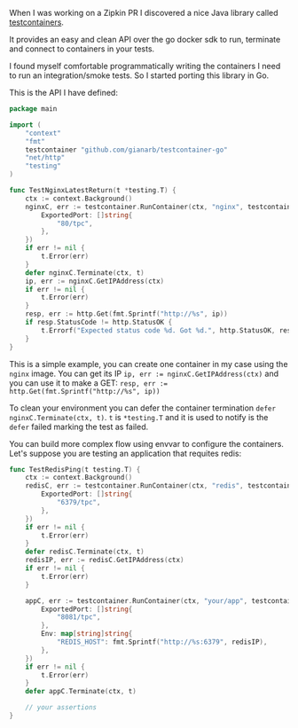 When I was working on a Zipkin PR I discovered a nice Java library called
[testcontainers](https://www.testcontainers.org/).

It provides an easy and clean API over the go docker sdk to run, terminate and
connect to containers in your tests.

I found myself comfortable programmatically writing the containers I need to run
an integration/smoke tests. So I started porting this library in Go.


This is the API I have defined:

```go
package main

import (
	"context"
	"fmt"
	testcontainer "github.com/gianarb/testcontainer-go"
	"net/http"
	"testing"
)

func TestNginxLatestReturn(t *testing.T) {
	ctx := context.Background()
	nginxC, err := testcontainer.RunContainer(ctx, "nginx", testcontainer.RequestContainer{
		ExportedPort: []string{
			"80/tpc",
		},
	})
	if err != nil {
		t.Error(err)
	}
	defer nginxC.Terminate(ctx, t)
	ip, err := nginxC.GetIPAddress(ctx)
	if err != nil {
		t.Error(err)
	}
	resp, err := http.Get(fmt.Sprintf("http://%s", ip))
	if resp.StatusCode != http.StatusOK {
		t.Errorf("Expected status code %d. Got %d.", http.StatusOK, resp.StatusCode)
	}
}
```
This is a simple example, you can create one container in my case using the
`nginx` image. You can get its IP `ip, err := nginxC.GetIPAddress(ctx)` and you
can use it to make a GET: `resp, err := http.Get(fmt.Sprintf("http://%s", ip))`

To clean your environment you can defer the container termination `defer
nginxC.Terminate(ctx, t)`. `t` is `*testing.T` and it is used to notify is the
`defer` failed marking the test as failed.

You can build more complex flow using envvar to configure the containers. Let's
suppose you are testing an application that requites redis:

```go
func TestRedisPing(t testing.T) {
    ctx := context.Background()
    redisC, err := testcontainer.RunContainer(ctx, "redis", testcontainer.RequestContainer{
        ExportedPort: []string{
            "6379/tpc",
        },
    })
    if err != nil {
        t.Error(err)
    }
    defer redisC.Terminate(ctx, t)
    redisIP, err := redisC.GetIPAddress(ctx)
    if err != nil {
        t.Error(err)
    }

    appC, err := testcontainer.RunContainer(ctx, "your/app", testcontainer.RequestContainer{
        ExportedPort: []string{
            "8081/tpc",
        },
        Env: map[string]string{
            "REDIS_HOST": fmt.Sprintf("http://%s:6379", redisIP),
        },
    })
    if err != nil {
        t.Error(err)
    }
    defer appC.Terminate(ctx, t)

    // your assertions
}
```
